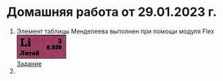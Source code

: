 # Домашняя работа от 29.01.2023 г.
1. Элемент таблицы Менделеева выполнен при помощи модуля Flex ![Литий](assite/Img/Lit.png)  
[Задание](HomeWork.html)
2.  